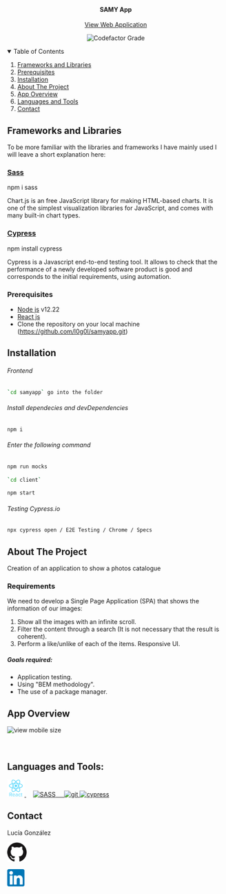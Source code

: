<!-- PROJECT LOGO -->
<br />
<p align="center">
<h4 align="center">SAMY App</h4>
  <p align="center">
    <a href="https://github.com/l0g0l/samyapp">View Web Application</a>
  </p>
  <p align="center">
<img src="https://www.codefactor.io/repository/github/l0g0l/samyapp/badge/main" alt="Codefactor Grade">
</p>

<!-- TABLE OF CONTENTS -->
<details open="open">
  <summary>Table of Contents</summary>
  <ol>
    <li><a href="#learn-more">Frameworks and Libraries</a></li>
    <li><a href="#prerequisites">Prerequisites</a></li>
    <li><a href="#installation">Installation</a></li>
    <li><a href="#about-the-project">About The Project</a></li>
    <li><a href="#app-overview">App Overview</a></li>
    <li><a href="#languages-and-tools">Languages and Tools</a></li>
    <li><a href="#contact">Contact</a></li>
  </ol>
</details>

## Frameworks and Libraries

To be more familiar with the libraries and frameworks I have mainly used I will leave a short explanation here:

### [Sass](https://sass-lang.com/)

npm i sass

Chart.js is an free JavaScript library for making HTML-based charts. It is one of the simplest visualization libraries for JavaScript, and comes with many built-in chart types.

### [Cypress](https://www.cypress.io/)

npm install cypress

Cypress is a Javascript end-to-end testing tool. It allows to check that the performance of a newly developed software product is good and corresponds to the initial requirements, using automation.

### Prerequisites

-   [Node js](https://nodejs.org/en//) v12.22
-   [React js](https://es.reactjs.org/)
-   Clone the repository on your local machine (https://github.com/l0g0l/samyapp.git)

## Installation

###### Frontend

```sh
`cd samyapp` go into the folder
```

###### Install dependecies and devDependencies

```sh
npm i
```

###### Enter the following command

```sh
npm run mocks
```

```sh
`cd client`
```

```sh
npm start
```

###### Testing Cypress.io

```sh
npx cypress open / E2E Testing / Chrome / Specs
```

<!-- ABOUT THE PROJECT -->

## About The Project

Creation of an application to show a photos catalogue

### Requirements

We need to develop a Single Page Application (SPA) that shows the information of our images:

1. Show all the images with an infinite scroll.
2. Filter the content through a search (It is not necessary that the result is coherent).
3. Perform a like/unlike of each of the items. Responsive UI.

##### Goals required:

-   Application testing.
-   Using "BEM methodology".
-   The use of a package manager.

<!-- APP OVERVIEW -->

## App Overview

<img src="src/assets/img/samyapp.gif" alt="view mobile size " width="400">

<br>
<br>
<br>

<!-- ACKNOWLEDGEMENTS -->

## Languages and Tools:

<p align="left">
   <a href="https://reactjs.org/" target="_blank">
        <img src="https://raw.githubusercontent.com/devicons/devicon/master/icons/react/react-original-wordmark.svg" alt="react" width="40" height="40"/>
    </a> 
     &nbsp; &nbsp;
      <a href="https://sass-lang.com/" target="_blank"> 
        <img src="https://sass-lang.com/assets/img/logos/logo-b6e1ef6e.svg" alt="SASS" width="40" height="40"/>
         &nbsp; &nbsp;
      <a href="https://git-scm.com/" target="_blank">
        <img src="https://www.vectorlogo.zone/logos/git-scm/git-scm-icon.svg" alt="git" width="40" height="40" margin-left="30px"/>
    </a> 
      <a href="https://www.cypress.io/" target="_blank">
      <img src="./public/assets/img/cypress.png" alt="cypress" width="150" height="40"/>
    </a>
 </p>

<!-- CONTACT -->

## Contact

Lucía González

[<img src="https://github.com/l0g0l/hackathonmwc/raw/main/src/images/GitHub.png" width=45px heigth=45px>](https://github.com/l0g0l)

[<img src="https://github.com/l0g0l/hackathonmwc/raw/main/src/images/linkedin.png"  width=40px heigth=40px>](https://www.linkedin.com/in/luciagonzalezlara)
